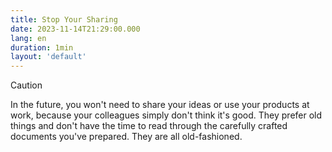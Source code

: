 ```yaml
---
title: Stop Your Sharing
date: 2023-11-14T21:29:00.000
lang: en
duration: 1min
layout: 'default'
---
```



> [!CAUTION]
> In the future, you won't need to share your ideas or use your products at work, because your colleagues simply don't think it's good. They prefer old things and don't have the time to read through the carefully crafted documents you've prepared. They are all old-fashioned.
